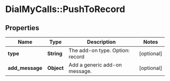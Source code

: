 # DialMyCalls::PushToRecord

## Properties
Name | Type | Description | Notes
------------ | ------------- | ------------- | -------------
**type** | **String** | The add-on type. Option: record | [optional] 
**add_message** | **Object** | Add a generic add-on message. | [optional] 


